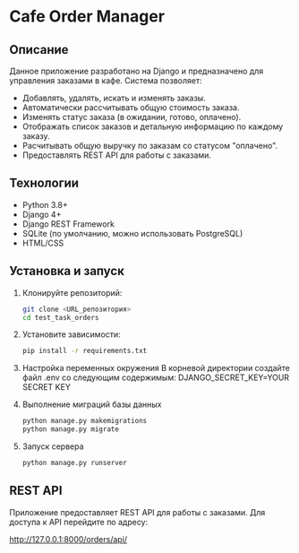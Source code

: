# Cafe Order Manager

## Описание
Данное приложение разработано на Django и предназначено для управления заказами в кафе. Система позволяет:
- Добавлять, удалять, искать и изменять заказы.
- Автоматически рассчитывать общую стоимость заказа.
- Изменять статус заказа (в ожидании, готово, оплачено).
- Отображать список заказов и детальную информацию по каждому заказу.
- Расчитывать общую выручку по заказам со статусом "оплачено".
- Предоставлять REST API для работы с заказами.

## Технологии
- Python 3.8+
- Django 4+
- Django REST Framework
- SQLite (по умолчанию, можно использовать PostgreSQL)
- HTML/CSS

## Установка и запуск

1. Клонируйте репозиторий:
   ```bash
   git clone <URL_репозитория>
   cd test_task_orders

2. Установите зависимости:
    ```bash
    pip install -r requirements.txt

3. Настройка переменных окружения
В корневой директории создайте файл .env со следующим содержимым:
DJANGO_SECRET_KEY=YOUR SECRET KEY

4. Выполнение миграций базы данных
    ```bash
    python manage.py makemigrations
    python manage.py migrate

5. Запуск сервера
    ```bash
    python manage.py runserver


## REST API

Приложение предоставляет REST API для работы с заказами. Для доступа к API перейдите по адресу:

http://127.0.0.1:8000/orders/api/